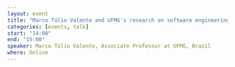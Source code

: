 ```yaml
---
layout: event
title: "Marco Túlio Valente and UFMG's research on software engineering"
categories: [events, talk]
start: "14:00"
end: "15:00"
speaker: Marco Túlio Valente, Associate Professor at UFMG, Brazil
where: Online
---
```


